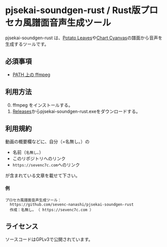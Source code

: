 # pjsekai-soundgen-rust / Rust版プロセカ風譜面音声生成ツール

pjsekai-soundgen-rust は、[Potato Leaves](https://github.com/sevenc-nanashi/potato_leaves)や[Chart Cyanvas](https://cc.sevenc7c.com)の譜面から音声を生成するツールです。

## 必須事項

- [PATH 上の ffmpeg](https://ffmpeg.org/)

## 利用方法

0. ffmpeg をインストールする。
1. [Releases](https://github.com/sevenc-nanashi/pjsekai-soundgen-rust/releases)からpjsekai-soundgen-rust.exeをダウンロードする。

## 利用規約

動画の概要欄などに、自分（=名無し｡）の

- 名前（`名無し｡`）
- このリポジトリへのリンク
- `https://sevenc7c.com`へのリンク

が含まれている文章を載せて下さい。

#### 例

```
プロセカ風譜面音声生成ツール：
  https://github.com/sevenc-nanashi/pjsekai-soundgen-rust
  作成：名無し｡ （ https://sevenc7c.com ）
```

## ライセンス

ソースコードはGPLv3で公開されています。
